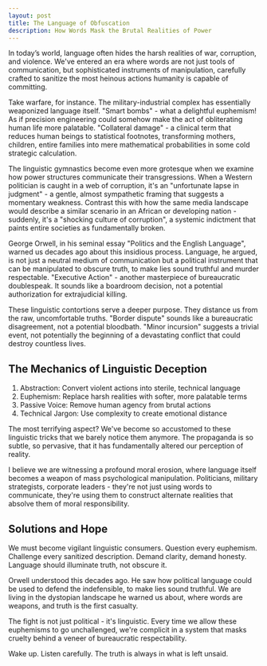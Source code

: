 ```yaml
---
layout: post
title: The Language of Obfuscation
description: How Words Mask the Brutal Realities of Power
---
```


In today’s world, language often hides the harsh realities of war, corruption, and violence. We've entered an era where words are not just tools of communication, but sophisticated instruments of manipulation, carefully crafted to sanitize the most heinous actions humanity is capable of committing.

Take warfare, for instance. The military-industrial complex has essentially weaponized language itself. "Smart bombs" - what a delightful euphemism! As if precision engineering could somehow make the act of obliterating human life more palatable. "Collateral damage" - a clinical term that reduces human beings to statistical footnotes, transforming mothers, children, entire families into mere mathematical probabilities in some cold strategic calculation.

The linguistic gymnastics become even more grotesque when we examine how power structures communicate their transgressions. When a Western politician is caught in a web of corruption, it's an "unfortunate lapse in judgment" - a gentle, almost sympathetic framing that suggests a momentary weakness. Contrast this with how the same media landscape would describe a similar scenario in an African or developing nation - suddenly, it's a "shocking culture of corruption", a systemic indictment that paints entire societies as fundamentally broken.

George Orwell, in his seminal essay "Politics and the English Language", warned us decades ago about this insidious process. Language, he argued, is not just a neutral medium of communication but a political instrument that can be manipulated to obscure truth, to make lies sound truthful and murder respectable. "Executive Action" - another masterpiece of bureaucratic doublespeak. It sounds like a boardroom decision, not a potential authorization for extrajudicial killing.

These linguistic contortions serve a deeper purpose. They distance us from the raw, uncomfortable truths. "Border dispute" sounds like a bureaucratic disagreement, not a potential bloodbath. "Minor incursion" suggests a trivial event, not potentially the beginning of a devastating conflict that could destroy countless lives.

## The Mechanics of Linguistic Deception

1. Abstraction: Convert violent actions into sterile, technical language
2. Euphemism: Replace harsh realities with softer, more palatable terms
3. Passive Voice: Remove human agency from brutal actions
4. Technical Jargon: Use complexity to create emotional distance

The most terrifying aspect? We've become so accustomed to these linguistic tricks that we barely notice them anymore. The propaganda is so subtle, so pervasive, that it has fundamentally altered our perception of reality.

I believe we are witnessing a profound moral erosion, where language itself becomes a weapon of mass psychological manipulation. Politicians, military strategists, corporate leaders - they're not just using words to communicate, they're using them to construct alternate realities that absolve them of moral responsibility.

## Solutions and Hope 
We must become vigilant linguistic consumers. Question every euphemism. Challenge every sanitized description. Demand clarity, demand honesty. Language should illuminate truth, not obscure it.

Orwell understood this decades ago. He saw how political language could be used to defend the indefensible, to make lies sound truthful. We are living in the dystopian landscape he warned us about, where words are weapons, and truth is the first casualty.

The fight is not just political - it's linguistic. Every time we allow these euphemisms to go unchallenged, we're complicit in a system that masks cruelty behind a veneer of bureaucratic respectability.

Wake up. Listen carefully. The truth is always in what is left unsaid.
